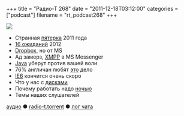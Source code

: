 +++
title = "Радио-Т 268"
date = "2011-12-18T03:12:00"
categories = ["podcast"]
filename = "rt_podcast268"
+++

![](https://radio-t.com/images/radio-t/rt268.png)


- Странная [пятерка](http://www.readwriteweb.com/archives/top_5_internet-connected_devices_of_2011.php) 2011 года
- [16 ожиданий](http://reviews.cnet.com/8301-18438_7-57343942-82/16-most-anticipated-tech-products-of-2012/) 2012
- [Dropbox](http://www.readwriteweb.com/archives/microsoft_skydrive_iphone_app.php), но от MS
- Ад замерз, [XMPP](http://windowsteamblog.com/windows_live/b/windowslive/archive/2011/12/14/anyone-can-build-a-windows-live-messenger-client-with-o) в MS Messenger
- [Java](http://habrahabr.ru/blogs/java/134742/) уберут против вашей воли
- 76% англичан любят [это](http://mashable.com/2011/12/15/british-facebook-alcohol-photos/) дело
- [IE6](http://www.readwriteweb.com/archives/microsoft_to_developers_sorry_about_the_whole_ie6.php) кончится очень скоро
- Что у нас с [дисками](http://news.cnet.com/8301-13924_3-57341642-64/how-bad-is-the-hard-disk-shortage/)
- Почему работать надо [ночью](http://swizec.com/blog/why-programmers-work-at-night/swizec/3198)
- Темы наших слушателей

[аудио](http://archive.rucast.net/radio-t/media/rt_podcast268.mp3) ● [radio-t.torrent](http://www.radio-t.com/torrents/rt_podcast268.mp3.torrent) ● [лог чата](http://chat.radio-t.com/logs/radio-t-268.html)<audio src="http://archive.rucast.net/radio-t/media/rt_podcast268.mp3" preload="none"></audio>